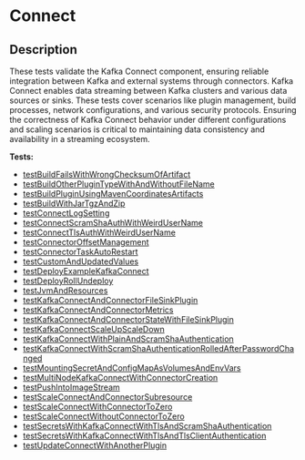 # **Connect**

## Description

These tests validate the Kafka Connect component, ensuring reliable integration between Kafka and external systems through connectors. 
Kafka Connect enables data streaming between Kafka clusters and various data sources or sinks. 
These tests cover scenarios like plugin management, build processes, network configurations, and various security protocols. 
Ensuring the correctness of Kafka Connect behavior under different configurations and scaling scenarios is critical to 
maintaining data consistency and availability in a streaming ecosystem.

<!-- generated part -->
**Tests:**
- [testBuildFailsWithWrongChecksumOfArtifact](../io.strimzi.systemtest.connect.ConnectBuilderST.md)
- [testBuildOtherPluginTypeWithAndWithoutFileName](../io.strimzi.systemtest.connect.ConnectBuilderST.md)
- [testBuildPluginUsingMavenCoordinatesArtifacts](../io.strimzi.systemtest.connect.ConnectBuilderST.md)
- [testBuildWithJarTgzAndZip](../io.strimzi.systemtest.connect.ConnectBuilderST.md)
- [testConnectLogSetting](../io.strimzi.systemtest.log.LogSettingST.md)
- [testConnectScramShaAuthWithWeirdUserName](../io.strimzi.systemtest.connect.ConnectST.md)
- [testConnectTlsAuthWithWeirdUserName](../io.strimzi.systemtest.connect.ConnectST.md)
- [testConnectorOffsetManagement](../io.strimzi.systemtest.connect.ConnectST.md)
- [testConnectorTaskAutoRestart](../io.strimzi.systemtest.connect.ConnectST.md)
- [testCustomAndUpdatedValues](../io.strimzi.systemtest.connect.ConnectST.md)
- [testDeployExampleKafkaConnect](../io.strimzi.systemtest.olm.OlmSingleNamespaceST.md)
- [testDeployRollUndeploy](../io.strimzi.systemtest.connect.ConnectST.md)
- [testJvmAndResources](../io.strimzi.systemtest.connect.ConnectST.md)
- [testKafkaConnectAndConnectorFileSinkPlugin](../io.strimzi.systemtest.connect.ConnectST.md)
- [testKafkaConnectAndConnectorMetrics](../io.strimzi.systemtest.metrics.MetricsST.md)
- [testKafkaConnectAndConnectorStateWithFileSinkPlugin](../io.strimzi.systemtest.connect.ConnectST.md)
- [testKafkaConnectScaleUpScaleDown](../io.strimzi.systemtest.connect.ConnectST.md)
- [testKafkaConnectWithPlainAndScramShaAuthentication](../io.strimzi.systemtest.connect.ConnectST.md)
- [testKafkaConnectWithScramShaAuthenticationRolledAfterPasswordChanged](../io.strimzi.systemtest.connect.ConnectST.md)
- [testMountingSecretAndConfigMapAsVolumesAndEnvVars](../io.strimzi.systemtest.connect.ConnectST.md)
- [testMultiNodeKafkaConnectWithConnectorCreation](../io.strimzi.systemtest.connect.ConnectST.md)
- [testPushIntoImageStream](../io.strimzi.systemtest.connect.ConnectBuilderST.md)
- [testScaleConnectAndConnectorSubresource](../io.strimzi.systemtest.connect.ConnectST.md)
- [testScaleConnectWithConnectorToZero](../io.strimzi.systemtest.connect.ConnectST.md)
- [testScaleConnectWithoutConnectorToZero](../io.strimzi.systemtest.connect.ConnectST.md)
- [testSecretsWithKafkaConnectWithTlsAndScramShaAuthentication](../io.strimzi.systemtest.connect.ConnectST.md)
- [testSecretsWithKafkaConnectWithTlsAndTlsClientAuthentication](../io.strimzi.systemtest.connect.ConnectST.md)
- [testUpdateConnectWithAnotherPlugin](../io.strimzi.systemtest.connect.ConnectBuilderST.md)
